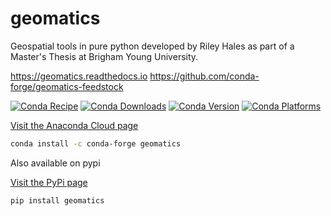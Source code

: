 # geomatics

Geospatial tools in pure python developed by Riley Hales as part of a Master's Thesis at Brigham Young University.

https://geomatics.readthedocs.io
https://github.com/conda-forge/geomatics-feedstock

[![Conda Recipe](https://img.shields.io/badge/recipe-geomatics-green.svg)](https://anaconda.org/conda-forge/geomatics)
[![Conda Downloads](https://img.shields.io/conda/dn/conda-forge/geomatics.svg)](https://anaconda.org/conda-forge/geomatics)
[![Conda Version](https://img.shields.io/conda/vn/conda-forge/geomatics.svg)](https://anaconda.org/conda-forge/geomatics)
[![Conda Platforms](https://img.shields.io/conda/pn/conda-forge/geomatics.svg)](https://anaconda.org/conda-forge/geomatics)

[Visit the Anaconda Cloud page](https://anaconda.org/rileyhales/geomatics)
```bash
conda install -c conda-forge geomatics
```

Also available on pypi

[Visit the PyPi page](https://pypi.org/project/geomatics)

```bash
pip install geomatics
```
